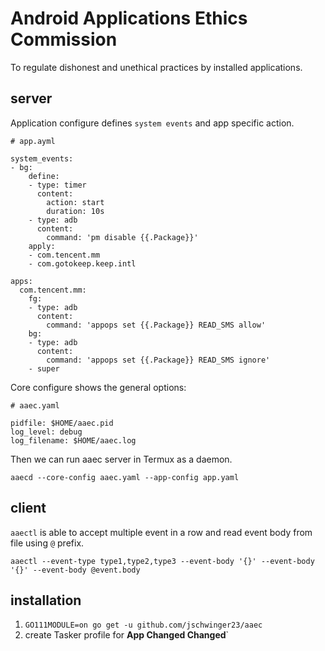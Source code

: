 # Android Applications Ethics Commission

To regulate dishonest and unethical practices by installed applications.

## server

Application configure defines `system events` and app specific action.

```
# app.ayml

system_events:
- bg:
    define:
    - type: timer
      content:
        action: start
        duration: 10s
    - type: adb
      content:
        command: 'pm disable {{.Package}}'
    apply:
    - com.tencent.mm
    - com.gotokeep.keep.intl

apps:
  com.tencent.mm:
    fg:
    - type: adb
      content:
        command: 'appops set {{.Package}} READ_SMS allow'
    bg:
    - type: adb
      content:
        command: 'appops set {{.Package}} READ_SMS ignore'
    - super
```

Core configure shows the general options:

```
# aaec.yaml

pidfile: $HOME/aaec.pid
log_level: debug
log_filename: $HOME/aaec.log
```

Then we can run aaec server in Termux as a daemon.

```
aaecd --core-config aaec.yaml --app-config app.yaml
```

## client

`aaectl` is able to accept multiple event in a row and read event body from file using `@` prefix.

```
aaectl --event-type type1,type2,type3 --event-body '{}' --event-body '{}' --event-body @event.body
```

## installation

1. `GO111MODULE=on go get -u github.com/jschwinger23/aaec`
2. create Tasker profile for __App Changed Changed__`

